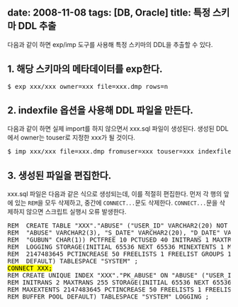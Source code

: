 date: 2008-11-08
tags: [DB, Oracle]
title: 특정 스키마 DDL 추출
---
다음과 같이 하면 exp/imp 도구를 사용해 특정 스키마의 DDL을 추출할 수 있다.
<!--more-->

## 1. 해당 스키마의 메타데이터를 exp한다.

<pre class="console">
$ exp xxx/xxx owner=xxx file=xxx.dmp rows=n
</pre>

## 2. indexfile 옵션을 사용해 DDL 파일을 만든다.
다음과 같이 하면 실제 import를 하지 않으면서  xxx.sql 파일이 생성된다. 생성된 DDL에서 owner는 touser로 지정한 xxx가 될 것이다.

<pre class="console">
$ imp xxx/xxx file=xxx.dmp fromuser=xxx touser=xxx indexfile=xxx.sql
</pre>

## 3. 생성된 파일을 편집한다.
xxx.sql 파일은 다음과 같은 식으로 생성되는데, 이를 적절히 편집한다. 먼저 각 행의 앞에 있는 `REM`을 모두 삭제하고, 중간에 `CONNECT...`문도 삭제한다. `CONNECT...`문을 삭제하지 않으면 스크립트 실행시 오류 발생한다.

<pre class="console">
REM  CREATE TABLE "XXX"."ABUSE" ("USER_ID" VARCHAR2(20) NOT NULL ENABLE,
REM  "ABUSE" VARCHAR2(3), "S_DATE" VARCHAR2(20), "D_DATE" VARCHAR2(20),
REM  "GUBUN" CHAR(1)) PCTFREE 10 PCTUSED 40 INITRANS 1 MAXTRANS 255
REM  LOGGING STORAGE(INITIAL 65536 NEXT 65536 MINEXTENTS 1 MAXEXTENTS
REM  2147483645 PCTINCREASE 50 FREELISTS 1 FREELIST GROUPS 1 BUFFER_POOL
REM  DEFAULT) TABLESPACE "SYSTEM" ;
<span style="color:black;background-color:yellow">CONNECT XXX;</span>
REM CREATE UNIQUE INDEX "XXX"."PK_ABUSE" ON "ABUSE" ("USER_ID" ) PCTFREE 10
REM INITRANS 2 MAXTRANS 255 STORAGE(INITIAL 65536 NEXT 65536 MINEXTENTS 1
REM MAXEXTENTS 2147483645 PCTINCREASE 50 FREELISTS 1 FREELIST GROUPS 1
REM BUFFER_POOL DEFAULT) TABLESPACE "SYSTEM" LOGGING ;
</pre>
